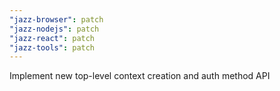 ```yaml
---
"jazz-browser": patch
"jazz-nodejs": patch
"jazz-react": patch
"jazz-tools": patch
---
```


Implement new top-level context creation and auth method API

